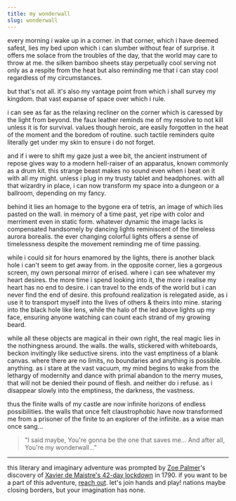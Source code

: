 ```yaml
---
title: my wonderwall
slug: wonderwall
---
```

every morning i wake up in a corner. in that corner, which i have deemed safest, lies my bed upon which i can slumber without fear of surprise. it offers me solace from the troubles of the day, that the world may care to throw at me. the silken bamboo sheets stay perpetually cool serving not only as a respite from the heat but also reminding me that i can stay cool regardless of my circumstances.

but that's not all. it's also my vantage point from which i shall survey my kingdom. that vast expanse of space over which i rule.

i can see as far as the relaxing recliner on the corner which is caressed by the light from beyond. the faux leather reminds me of my resolve to not kill unless it is for survival. values though heroic, are easily forgotten in the heat of the moment and the boredom of routine. such tactile reminders quite literally get under my skin to ensure i do not forget.

and if i were to shift my gaze just a wee bit, the ancient instrument of repose gives way to a modern hell-raiser of an apparatus, known commonly as a drum kit. this strange beast makes no sound even when i beat on it with all my might. unless i plug in my trusty tablet and headphones. with all that wizardry in place, i can now transform my space into a dungeon or a ballroom, depending on my fancy.

behind it lies an homage to the bygone era of tetris, an image of which lies pasted on the wall. in memory of a time past, yet ripe with color and merriment even in static form. whatever dynamic the image lacks is compensated handsomely by dancing lights reminiscent of the timeless aurora borealis. the ever changing colorful lights offers a sense of timelessness despite the movement reminding me of time passing.

while i could sit for hours enamored by the lights, there is another black hole i can't seem to get away from. in the opposite corner, lies a gorgeous screen, my own personal mirror of erised. where i can see whatever my heart desires. the more time i spend looking into it, the more i realise my heart has no end to desire. i can travel to the ends of the world but i can never find the end of desire. this profound realization is relegated aside, as i use it to transport myself into the lives of others & theirs into mine. staring into the black hole like lens, while the halo of the led above lights up my face, ensuring anyone watching can count each strand of my growing beard.

while all these objects are magical in their own right, the real magic lies in the nothingness around. the walls. the walls, stickered with whiteboards, beckon invitingly like seductive sirens. into the vast emptiness of a blank canvas. where there are no limits, no boundaries and anything is possible. anything. as i stare at the vast vacuum, my mind begins to wake from the lethargy of modernity and dance with primal abandon to the merry muses, that will not be denied their pound of flesh. and neither do i refuse. as i disappear slowly into the emptiness, the darkness, the vastness.

thus the finite walls of my castle are now infinite horizons of endless possibilities. the walls that once felt claustrophobic have now transformed me from a prisoner of the finite to an explorer of the infinite. as a wise man once sang...

> "I said maybe,
> You're gonna be the one that saves me...
> And after all,
> You're my wonderwall..."

---
this literary and imaginary adventure was prompted by [Zoe Palmer](https://twitter.com/palmerish)'s discovery of [Xavier de Maistre's 42-day lockdown](https://www.laphamsquarterly.org/travel/small-world) in 1790. if you want to be a part of this adventure, [reach out](https://twitter.com/reddy2go). let's join hands and play! nations maybe closing borders, but your imagination has none.
